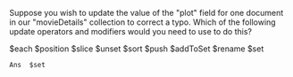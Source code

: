 Suppose you wish to update the value of the "plot" field for one document in our "movieDetails" collection to correct a typo. Which of the following update operators and modifiers would you need to use to do this?

$each
$position
$slice
$unset
$sort
$push
$addToSet
$rename
$set


```
Ans  $set
```